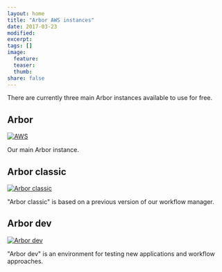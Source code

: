 ```yaml
---
layout: home
title: "Arbor AWS instances"
date: 2017-03-23
modified:
excerpt:
tags: []
image:
  feature:
  teaser:
  thumb:
share: false
---
```






There are currently three main Arbor instances available to use for free.


<div class="tiles">
<div class="tile">
  <h2 class="post-title">Arbor</h2>
  <a href="http://arbor.arborworkflows.com"><img src="{{ site.baseurl }}/images/aws_logo.png" alt="AWS"></a>
  <p class="post-excerpt">Our main Arbor instance.</p>
</div><!-- /.tile -->

<div class="tile">
  <h2 class="post-title">Arbor classic</h2>
  <a href="http://arborclassic.arborworkflows.com:9080"><img src="{{ site.baseurl }}/images/classic_logo.png" alt="Arbor classic"></a>
  <p class="post-excerpt">"Arbor classic" is based on a previous version of our workflow manager.</p>
</div><!-- /.tile -->


<div class="tile">
  <h2 class="post-title">Arbor dev</h2>
  <a href="http://arbordev.arborworkflows.com"><img src="{{ site.baseurl }}/images/dev_logo.png" alt="Arbor dev"></a>
  <p class="post-excerpt">"Arbor dev" is an environment for testing new applications and workflow approaches.</p>
</div><!-- /.tile -->


</div><!-- /.tiles -->
